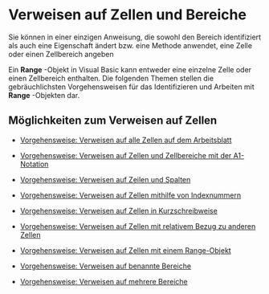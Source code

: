 
# Verweisen auf Zellen und Bereiche

Sie können in einer einzigen Anweisung, die sowohl den Bereich identifiziert als auch eine Eigenschaft ändert bzw. eine Methode anwendet, eine Zelle oder einen Zellbereich angeben

Ein  **Range** -Objekt in Visual Basic kann entweder eine einzelne Zelle oder einen Zellbereich enthalten. Die folgenden Themen stellen die gebräuchlichsten Vorgehensweisen für das Identifizieren und Arbeiten mit **Range** -Objekten dar.

## Möglichkeiten zum Verweisen auf Zellen


- [Vorgehensweise: Verweisen auf alle Zellen auf dem Arbeitsblatt](fbed1840-e9eb-a7a0-f780-f98939e9bac6.md)
    
- [Vorgehensweise: Verweisen auf Zellen und Zellbereiche mit der A1-Notation](c98741c5-465e-137f-872d-185a20068d4a.md)
    
- [Vorgehensweise: Verweisen auf Zeilen und Spalten](a03acade-9e40-6a26-6a48-2d7a76d0f722.md)
    
- [Vorgehensweise: Verweisen auf Zellen mithilfe von Indexnummern](5671563b-9a20-3124-58d9-cfa02fac5312.md)
    
- [Vorgehensweise: Verweisen auf Zellen in Kurzschreibweise](32426c8d-a2f6-dae5-7507-ff19582fa170.md)
    
- [Vorgehensweise: Verweisen auf Zellen mit relativem Bezug zu anderen Zellen](fbdcddea-917c-1813-57a5-21df1c8102de.md)
    
- [Vorgehensweise: Verweisen auf Zellen mit einem Range-Objekt](89c2d61d-823a-9376-d827-2ec5ae200d80.md)
    
- [Vorgehensweise: Verweisen auf benannte Bereiche](74119715-2208-b932-f47c-7fad334c3fc6.md)
    
- [Vorgehensweise: Verweisen auf mehrere Bereiche](11ac8eec-c754-d4e9-373c-84f04355d198.md)
    
